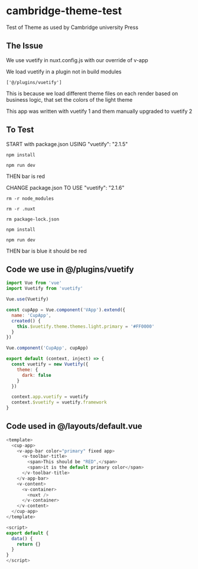 # cambridge-theme-test
Test of Theme as used by Cambridge university Press


## The Issue

We use vuetify in nuxt.config.js with our override of v-app 

We load vuetify in a plugin not in build modules 

```['@/plugins/vuetify']```

This is because we load different theme files on each render based on business logic, that set the colors of the light theme

This app was written with vuetify 1 and them manually upgraded to vuetify 2

## To Test
START with package.json USING "vuetify": "2.1.5" 

```npm install```

```npm run dev```

THEN bar is red

CHANGE package.json TO USE "vuetify": "2.1.6" 

```rm -r node_modules```

```rm -r .nuxt```

```rm package-lock.json```

```npm install```

```npm run dev```

THEN bar is blue it should be red

## Code we use in @/plugins/vuetify

```javascript
import Vue from 'vue'
import Vuetify from 'vuetify'

Vue.use(Vuetify)

const cupApp = Vue.component('VApp').extend({
  name: 'CupApp',
  created() {
    this.$vuetify.theme.themes.light.primary = '#FF0000'
  }
})

Vue.component('CupApp', cupApp)

export default (context, inject) => {
  const vuetify = new Vuetify({
    theme: {
      dark: false
    }
  })

  context.app.vuetify = vuetify
  context.$vuetify = vuetify.framework
}
```

## Code used in @/layouts/default.vue

```javascript
<template>
  <cup-app>
    <v-app-bar color="primary" fixed app>
      <v-toolbar-title>
        <span>This should be "RED",</span>
        <span>it is the default primary color</span>
      </v-toolbar-title>
    </v-app-bar>
    <v-content>
      <v-container>
        <nuxt />
      </v-container>
    </v-content>
  </cup-app>
</template>

<script>
export default {
  data() {
    return {}
  }
}
</script>
```
